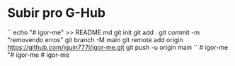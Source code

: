 # Subir pro G-Hub

´´ echo "# igor-me" >> README.md
git init
git add .
git commit -m "removendo erros"
git branch -M main
git remote add origin https://github.com/iguin777i/igor-me.git
git push -u origin main ´´ #   i g o r - m e 
 
 "#   i g o r - m e  
 #   i g o r - m e  
 
